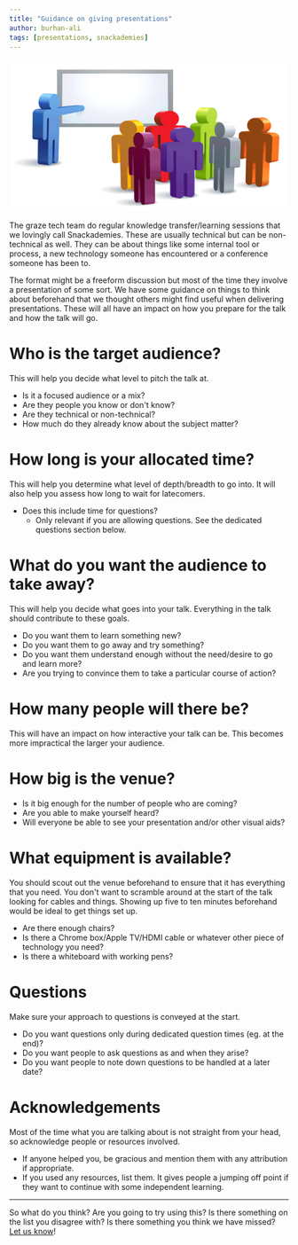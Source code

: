 ```yaml
---
title: "Guidance on giving presentations"
author: burhan-ali
tags: [presentations, snackademies]
---
```


![Cartoon of meeple in a presentation](/content/images/2018/09/meeple-presentation.png)

The graze tech team do regular knowledge transfer/learning sessions that we lovingly call Snackademies. These are usually technical but can be non-technical as well. They can be about things like some internal tool or process, a new technology someone has encountered or a conference someone has been to.

The format might be a freeform discussion but most of the time they involve a presentation of some sort. We have some guidance on things to think about beforehand that we thought others might find useful when delivering presentations. These will all have an impact on how you prepare for the talk and how the talk will go.

# Who is the target audience?
This will help you decide what level to pitch the talk at.

- Is it a focused audience or a mix?
- Are they people you know or don't know?
- Are they technical or non-technical?
- How much do they already know about the subject matter?

# How long is your allocated time?
This will help you determine what level of depth/breadth to go into. It will also help you assess how long to wait for latecomers.

- Does this include time for questions?
  - Only relevant if you are allowing questions. See the dedicated questions section below.

# What do you want the audience to take away?
This will help you decide what goes into your talk. Everything in the talk should contribute to these goals.

- Do you want them to learn something new?
- Do you want them to go away and try something?
- Do you want them understand enough without the need/desire to go and learn more?
- Are you trying to convince them to take a particular course of action?

# How many people will there be?
This will have an impact on how interactive your talk can be. This becomes more impractical the larger your audience.

# How big is the venue?
- Is it big enough for the number of people who are coming?
- Are you able to make yourself heard?
- Will everyone be able to see your presentation and/or other visual aids?

# What equipment is available?
You should scout out the venue beforehand to ensure that it has everything that you need. You don't want to scramble around at the start of the talk looking for cables and things. Showing up five to ten minutes beforehand would be ideal to get things set up.

- Are there enough chairs?
- Is there a Chrome box/Apple TV/HDMI cable or whatever other piece of technology you need?
- Is there a whiteboard with working pens?

# Questions
Make sure your approach to questions is conveyed at the start.

- Do you want questions only during dedicated question times (eg. at the end)?
- Do you want people to ask questions as and when they arise?
- Do you want people to note down questions to be handled at a later date?

# Acknowledgements
Most of the time what you are talking about is not straight from your head, so acknowledge people or resources involved.

- If anyone helped you, be gracious and mention them with any attribution if appropriate.
- If you used any resources, list them. It gives people a jumping off point if they want to continue with some independent learning.

---

So what do you think? Are you going to try using this? Is there something on the list you disagree with? Is there something you think we have missed? [Let us know](https://twitter.com/snack_overflow "graze tech twitter account")!
